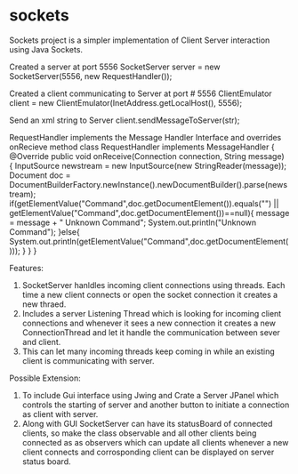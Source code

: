# sockets
Sockets project is a simpler implementation of Client Server interaction using Java Sockets.

Created a server at port 5556
  SocketServer server = new SocketServer(5556, new RequestHandler());

Created a client communicating to Server at port # 5556
  ClientEmulator client = new ClientEmulator(InetAddress.getLocalHost(), 5556);
  
Send an xml string to Server
  client.sendMessageToServer(str);
  
RequestHandler implements the Message Handler Interface and overrides onRecieve method 
class RequestHandler implements MessageHandler {
    @Override
    public void onReceive(Connection connection, String message) {
      InputSource newstream = new InputSource(new StringReader(message));
			Document doc = DocumentBuilderFactory.newInstance().newDocumentBuilder().parse(newstream);
			if(getElementValue("Command",doc.getDocumentElement()).equals("") || getElementValue("Command",doc.getDocumentElement())==null){
				message  = message + " Unknown Command";
				System.out.println("Unknown Command");
			}else{
				System.out.println(getElementValue("Command",doc.getDocumentElement()));
      }
    }
  }
  
  Features: 
  1) SocketServer hanldles incoming client connections using threads. Each time a new client connects or open the socket connection it creates a new thraed.
  2) Includes a server Listening Thread which is looking for incoming client connections and whenever it sees a new connection it creates a new ConnectionThread 
     and let it handle the communication between sever and client.
  3) This can let many incoming threads keep coming in while an existing client is communicating with server.
  
  Possible Extension:
  1) To include Gui interface using Jwing and Crate a Server JPanel which controls the starting of server and another button to initiate a connection as client with server.
  2) Along with GUI SocketServer can have its statusBoard of connected clients, so make the class observable and all other clients being connected as
    as observers which can update all clients whenever a new client connects and corrosponding client can be displayed on server status board.
    
  
